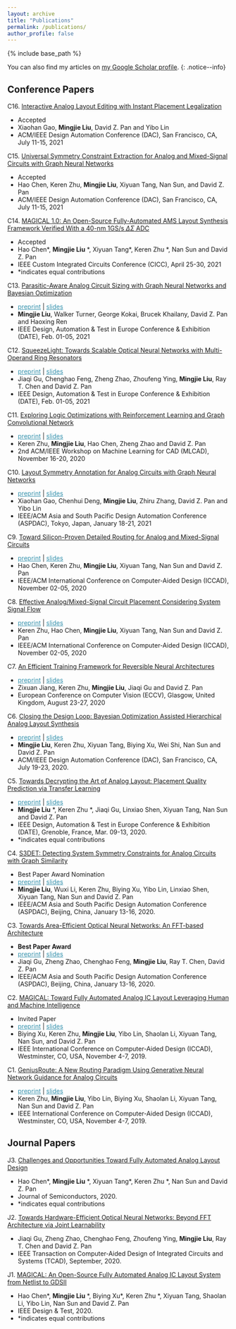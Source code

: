 ```yaml
---
layout: archive
title: "Publications"
permalink: /publications/
author_profile: false
---
```


{% include base_path %}

You can also find my articles on <a href="{{author.googlescholar}}">my Google Scholar profile</a>.
{: .notice--info}        
            
Conference Papers
-------
C16. [Interactive Analog Layout Editing with Instant Placement Legalization](https://jayl940712.github.io/publications/) 
   * Accepted
   * Xiaohan Gao, **Mingjie Liu**, David Z. Pan and Yibo Lin
   * ACM/IEEE Design Automation Conference (DAC), San Francisco, CA, July 11-15, 2021
   
C15. [Universal Symmetry Constraint Extraction for Analog and Mixed-Signal Circuits with Graph Neural Networks](https://jayl940712.github.io/publications/) 
   * Accepted
   * Hao Chen, Keren Zhu, **Mingjie Liu**, Xiyuan Tang, Nan Sun, and David Z. Pan
   * ACM/IEEE Design Automation Conference (DAC), San Francisco, CA, July 11-15, 2021
   
C14. [MAGICAL 1.0: An Open-Source Fully-Automated AMS Layout Synthesis Framework Verified With a 40-nm 1GS/s $\Delta\Sigma$ ADC](https://jayl940712.github.io/publications/) 
   * Accepted
   * Hao Chen\*, **Mingjie Liu** \*, Xiyuan Tang\*, Keren Zhu \*, Nan Sun and David Z. Pan
   * IEEE Custom Integrated Circuits Conference (CICC), April 25-30, 2021
   * \*indicates equal contributions  
   
C13. [Parasitic-Aware Analog Circuit Sizing with Graph Neural Networks and Bayesian Optimization](https://jayl940712.github.io/publications/) 
   * <a href="/publications/papers/A_DATE2021_Liu.pdf" style="color:#3793ae">preprint</a> \| <a href="/publications/papers/A_DATE2021_Liu.slides.pdf" style="color:#3793ae">slides</a>
   * **Mingjie Liu**, Walker Turner, George Kokai, Brucek Khailany, David Z. Pan and Haoxing Ren
   * IEEE Design, Automation & Test in Europe Conference & Exhibition (DATE), Feb. 01-05, 2021

C12. [SqueezeLight: Towards Scalable Optical Neural Networks with Multi-Operand Ring Resonators](https://jayl940712.github.io/publications/) 
   * <a href="/publications/papers/O_DATE2021_Gu.pdf" style="color:#3793ae">preprint</a> \| <a href="/publications/papers/O_DATE2021_Gu.slides.pdf" style="color:#3793ae">slides</a>
   * Jiaqi Gu, Chenghao Feng, Zheng Zhao, Zhoufeng Ying, **Mingjie Liu**, Ray T. Chen and David Z. Pan
   * IEEE Design, Automation & Test in Europe Conference & Exhibition (DATE), Feb. 01-05, 2021

C11. [Exploring Logic Optimizations with Reinforcement Learning and Graph Convolutional Network](https://dl.acm.org/doi/10.1145/3380446.3430622) 
   * <a href="/publications/papers/LS_MLCAD2020_ZHU.pdf" style="color:#3793ae">preprint</a> \| <a href="/publications/papers/LS_MLCAD2020_ZHU.slides.pdf" style="color:#3793ae">slides</a>
   * Keren Zhu, **Mingjie Liu**, Hao Chen, Zheng Zhao and David Z. Pan
   * 2nd ACM/IEEE Workshop on Machine Learning for CAD (MLCAD), November 16-20, 2020
   
C10. [Layout Symmetry Annotation for Analog Circuits with Graph Neural Networks](https://jayl940712.github.io/publications/) 
   * <a href="/publications/papers/AC_ASPDAC2021_Gao.pdf" style="color:#3793ae">preprint</a> \| <a href="/publications/papers/AC_ASPDAC2021_Gao.slides.pdf" style="color:#3793ae">slides</a>
   * Xiaohan Gao, Chenhui Deng, **Mingjie Liu**, Zhiru Zhang, David Z. Pan and Yibo Lin
   * IEEE/ACM Asia and South Pacific Design Automation Conference (ASPDAC), Tokyo, Japan, January 18-21, 2021
   
C9. [Toward Silicon-Proven Detailed Routing for Analog and Mixed-Signal Circuits](https://ieeexplore.ieee.org/document/9256548) 
   * <a href="/publications/papers/AR_ICCAD2021_Chen.pdf" style="color:#3793ae">preprint</a> \| <a href="/publications/papers/AR_ICCAD2021_Chen.slides.pdf" style="color:#3793ae">slides</a>
   * Hao Chen, Keren Zhu, **Mingjie Liu**, Xiyuan Tang, Nan Sun and David Z. Pan
   * IEEE/ACM International Conference on Computer-Aided Design (ICCAD), November 02-05, 2020

C8. [Effective Analog/Mixed-Signal Circuit Placement Considering System Signal Flow](https://ieeexplore.ieee.org/document/9256717) 
   * <a href="/publications/papers/AP_ICCAD2021_Zhu.pdf" style="color:#3793ae">preprint</a> \| <a href="/publications/papers/AP_ICCAD2021_Zhu.slides.pdf" style="color:#3793ae">slides</a>
   * Keren Zhu, Hao Chen, **Mingjie Liu**, Xiyuan Tang, Nan Sun and David Z. Pan
   * IEEE/ACM International Conference on Computer-Aided Design (ICCAD), November 02-05, 2020
   
C7. [An Efficient Training Framework for Reversible Neural Architectures](https://link.springer.com/chapter/10.1007%2F978-3-030-58583-9_17) 
   * <a href="/publications/papers/ML_ECCV2020_Jiang.pdf" style="color:#3793ae">preprint</a> \| <a href="/publications/papers/ML_ECCV2020_Jiang.slides.pdf" style="color:#3793ae">slides</a>
   * Zixuan Jiang, Keren Zhu, **Mingjie Liu**, Jiaqi Gu and David Z. Pan
   * European Conference on Computer Vision (ECCV), Glasgow, United Kingdom, August 23-27, 2020

C6. [Closing the Design Loop: Bayesian Optimization Assisted Hierarchical Analog Layout Synthesis](https://ieeexplore.ieee.org/document/9218621) 
   * <a href="/publications/papers/A_DAC2020_Liu.pdf" style="color:#3793ae">preprint</a> \| <a href="/publications/papers/A_DAC2020_Liu.slides.pdf" style="color:#3793ae">slides</a>
   * **Mingjie Liu**, Keren Zhu, Xiyuan Tang, Biying Xu, Wei Shi, Nan Sun and David Z. Pan
   * ACM/IEEE Design Automation Conference (DAC), San Francisco, CA, July 19-23, 2020.
   
C5. [Towards Decrypting the Art of Analog Layout: Placement Quality Prediction via Transfer Learning](https://ieeexplore.ieee.org/document/9116330) 
   * <a href="/publications/papers/A_DATE2020_LiuZhu.pdf" style="color:#3793ae">preprint</a> \| <a href="/publications/papers/A_DATE2020_LiuZhu.slides.pdf" style="color:#3793ae">slides</a>
   * **Mingjie Liu** \*, Keren Zhu \*, Jiaqi Gu, Linxiao Shen, Xiyuan Tang, Nan Sun and David Z. Pan
   * IEEE Design, Automation & Test in Europe Conference & Exhibition (DATE), Grenoble, France, Mar. 09-13, 2020.
   * \*indicates equal contributions

C4. [S3DET: Detecting System Symmetry Constraints for Analog Circuits with Graph Similarity](https://ieeexplore.ieee.org/document/9045109) 
   * Best Paper Award Nomination
   * <a href="/publications/papers/AC_ASPDAC2020_Liu.pdf" style="color:#3793ae">preprint</a> \| <a href="/publications/papers/AC_ASPDAC2020_Liu.slides.pdf" style="color:#3793ae">slides</a>
   * **Mingjie Liu**, Wuxi Li, Keren Zhu, Biying Xu, Yibo Lin, Linxiao Shen, Xiyuan Tang, Nan Sun and David Z. Pan
   * IEEE/ACM Asia and South Pacific Design Automation Conference (ASPDAC),  Beijing, China, January 13-16, 2020.
   
C3. [Towards Area-Efficient Optical Neural Networks: An FFT-based Architecture](https://ieeexplore.ieee.org/document/9045156) 
   * **Best Paper Award**
   * <a href="/publications/papers/O_ASPDAC2020_Gu.pdf" style="color:#3793ae">preprint</a> \| <a href="/publications/papers/O_ASPDAC2020_Gu.slides.pdf" style="color:#3793ae">slides</a>
   * Jiaqi Gu, Zheng Zhao, Chenghao Feng, **Mingjie Liu**, Ray T. Chen, David Z. Pan
   * IEEE/ACM Asia and South Pacific Design Automation Conference (ASPDAC),  Beijing, China, January 13-16, 2020.

C2. [MAGICAL: Toward Fully Automated Analog IC Layout Leveraging Human and Machine Intelligence](https://ieeexplore.ieee.org/document/8942060) 
   * Invited Paper
   * <a href="/publications/papers/A_ICCAD2019_Xu.pdf" style="color:#3793ae">preprint</a> \| <a href="/publications/papers/A_ICCAD2019_Xu.slides.pdf" style="color:#3793ae">slides</a>
   * Biying Xu, Keren Zhu, **Mingjie Liu**, Yibo Lin, Shaolan Li, Xiyuan Tang, Nan Sun, and David Z. Pan
   * IEEE International Conference on Computer-Aided Design (ICCAD),  Westminster, CO, USA, November 4-7, 2019.
   
C1. [GeniusRoute: A New Routing Paradigm Using Generative Neural Network Guidance for Analog Circuits](https://ieeexplore.ieee.org/document/8942164) 
   * <a href="/publications/papers/AR_ICCAD2019_zhu.pdf" style="color:#3793ae">preprint</a> \| <a href="/publications/papers/AR_ICCAD2019_Zhu.slides_v4.pdf" style="color:#3793ae">slides</a>
   * Keren Zhu, **Mingjie Liu**, Yibo Lin, Biying Xu, Shaolan Li, Xiyuan Tang, Nan Sun and David Z. Pan
   * IEEE International Conference on Computer-Aided Design (ICCAD),  Westminster, CO, USA, November 4-7, 2019.


Journal Papers
-------

J3. [Challenges and Opportunities Toward Fully Automated Analog Layout Design](http://www.jos.ac.cn/fileBDTXB/journal/article/jos/2020/11/PDF/20070021.pdf) 
   * Hao Chen\*, **Mingjie Liu** \*, Xiyuan Tang\*, Keren Zhu \*, Nan Sun and David Z. Pan
   * Journal of Semiconductors, 2020.
   * \*indicates equal contributions  
   
J2. [Towards Hardware-Efficient Optical Neural Networks: Beyond FFT Architecture via Joint Learnability](https://ieeexplore.ieee.org/abstract/document/9209122)
   * Jiaqi Gu, Zheng Zhao, Chenghao Feng, Zhoufeng Ying, **Mingjie Liu**, Ray T. Chen and David Z. Pan
   * IEEE Transaction on Computer-Aided Design of Integrated Circuits and Systems (TCAD), September, 2020.

J1. [MAGICAL: An Open-Source Fully Automated Analog IC Layout System from Netlist to GDSII](https://ieeexplore.ieee.org/document/9195880) 
   * Hao Chen\*, **Mingjie Liu** \*, Biying Xu\*, Keren Zhu \*, Xiyuan Tang, Shaolan Li, Yibo Lin, Nan Sun and David Z. Pan
   * IEEE Design & Test, 2020.
   * \*indicates equal contributions    